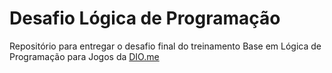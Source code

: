 # Desafio Lógica de Programação

Repositório para entregar o desafio final do treinamento Base em Lógica de Programação para Jogos da [DIO.me](dio.me)
